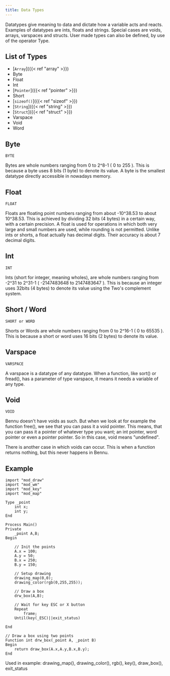 ```yaml
---
title: Data Types
---
```


Datatypes give meaning to data and dictate how a variable acts and reacts. Examples of datatypes are ints, floats and strings. Special cases are voids, arrays, varspaces and structs. User made types can also be defined, by use of the operator Type.

## List of Types

- [`Array`]({{< ref "array" >}})
- Byte
- Float
- Int
- [`Pointer`]({{< ref "pointer" >}})
- Short
- [`sizeof()`]({{< ref "sizeof" >}})
- [`String`]({{< ref "string" >}})
- [`Struct`]({{< ref "struct" >}})
- Varspace
- Void
- Word

## Byte

    BYTE

Bytes are whole numbers ranging from 0 to 2^8-1 ( 0 to 255 ). This is because a byte uses 8 bits (1 byte) to denote its value. A byte is the smallest datatype directly accessible in nowadays memory.

## Float

    FLOAT

Floats are floating point numbers ranging from about -10^38.53 to about 10^38.53. This is achieved by dividing 32 bits (4 bytes) in a certain way, with a certain precision. A float is used for operations in which both very large and small numbers are used, while rounding is not permitted. Unlike ints or shorts, a float actually has decimal digits. Their accuracy is about 7 decimal digits.

## Int

    INT

Ints (short for integer, meaning wholes), are whole numbers ranging from -2^31 to 2^31-1 ( -2147483648 to 2147483647 ). This is because an integer uses 32bits (4 bytes) to denote its value using the Two's complement system.

## Short / Word

    SHORT or WORD

Shorts or Words are whole numbers ranging from 0 to 2^16-1 ( 0 to 65535 ). This is because a short or word uses 16 bits (2 bytes) to denote its value.

## Varspace

    VARSPACE

A varspace is a datatype of any datatype. When a function, like sort() or fread(), has a parameter of type varspace, it means it needs a variable of any type.

## Void

    VOID

Bennu doesn't have voids as such. But when we look at for example the function free(), we see that you can pass it a void pointer. This means, that you can pass it a pointer of whatever type you want; an int pointer, word pointer or even a pointer pointer. So in this case, void means "undefined".

There is another case in which voids can occur. This is when a function returns nothing, but this never happens in Bennu.

## Example

```
import "mod_draw"
import "mod_wm"
import "mod_key"
import "mod_map"

Type _point
    int x;
    int y;
End

Process Main()
Private
    _point A,B;
Begin

    // Init the points
    A.x = 100;
    A.y = 50;
    B.x = 250;
    B.y = 150;

    // Setup drawing
    drawing_map(0,0);
    drawing_color(rgb(0,255,255));

    // Draw a box
    drw_box(A,B);

    // Wait for key ESC or X button
    Repeat
        frame;
    Until(key(_ESC)||exit_status)

End

// Draw a box using two points
Function int drw_box(_point A, _point B)
Begin
    return draw_box(A.x,A.y,B.x,B.y);
End
```

Used in example: drawing_map(), drawing_color(), rgb(), key(), draw_box(), exit_status

